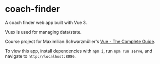 # coach-finder

A coach finder web app built with Vue 3.

Vuex is used for managing data/state.

Course project for Maximilian Schwarzmüller's [Vue - The Complete Guide](https://www.udemy.com/course/vuejs-2-the-complete-guide/).

To view this app, install dependencies with `npm i`, run `npm run serve`, and navigate to `http://localhost:8080`.

